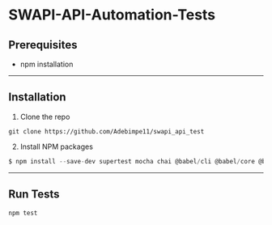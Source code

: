 # SWAPI-API-Automation-Tests

## Prerequisites

- npm installation

---

## Installation

1. Clone the repo

```
git clone https://github.com/Adebimpe11/swapi_api_test
```

2. Install NPM packages
``` javascript
$ npm install --save-dev supertest mocha chai @babel/cli @babel/core @babel/node @babel/register @babel/preset-env @babel/plugin-transform-runtime nock chai-json-schema
```
---
## Run Tests

``` javascript
npm test
```